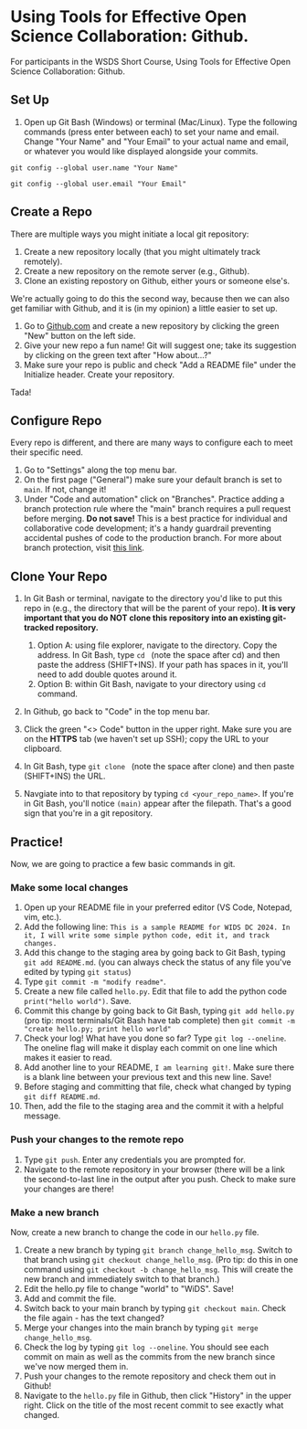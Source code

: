 # Using Tools for Effective Open Science Collaboration: Github.
For participants in the WSDS Short Course, Using Tools for Effective Open Science Collaboration: Github.

## Set Up

1. Open up Git Bash (Windows) or terminal (Mac/Linux). Type the following commands (press enter between each) to set your name and email. Change "Your Name" and "Your Email" to your actual name and email, or whatever you would like displayed alongside your commits.

`git config --global user.name "Your Name"`

`git config --global user.email "Your Email"`

## Create a Repo
There are multiple ways you might initiate a local git repository:
1. Create a new repository locally (that you might ultimately track remotely).
2. Create a new repository on the remote server (e.g., Github).
3. Clone an existing repostory on Github, either yours or someone else's.

We're actually going to do this the second way, because then we can also get familiar with Github, and it is (in my opinion) a little easier to set up.

1. Go to [Github.com](https://github.com) and create a new repository by clicking the green "New" button on the left side.
2. Give your new repo a fun name! Git will suggest one; take its suggestion by clicking on the green text after "How about...?"
3. Make sure your repo is public and check "Add a README file" under the Initialize header. Create your repository.

Tada!

## Configure Repo
Every repo is different, and there are many ways to configure each to meet their specific need. 

1. Go to "Settings" along the top menu bar.
2. On the first page ("General") make sure your default branch is set to `main`. If not, change it!
3. Under "Code and automation" click on "Branches". Practice adding a branch protection rule where the "main" branch requires a pull request before merging. **Do not save!** This is a best practice for individual and collaborative code development; it's a handy guardrail preventing accidental pushes of code to the production branch. For more about branch protection, visit [this link](https://docs.github.com/en/repositories/configuring-branches-and-merges-in-your-repository/managing-protected-branches/managing-a-branch-protection-rulegit).

## Clone Your Repo

1. In Git Bash or terminal, navigate to the directory you'd like to put this repo in (e.g., the directory that will be the parent of your repo). **It is very important that you do NOT clone this repository into an existing git-tracked repository.**  
     1.  Option A: using file explorer, navigate to the directory. Copy the address. In Git Bash, type `cd ` (note the space after cd) and then paste the address (SHIFT+INS). If your path has spaces in it, you'll need to add double quotes around it.  
     2.  Option B: within Git Bash, navigate to your directory using `cd ` command.

3. In Github, go back to "Code" in the top menu bar.
4. Click the green "<> Code" button in the upper right. Make sure you are on the **HTTPS** tab (we haven't set up SSH); copy the URL to your clipboard.
5. In Git Bash, type `git clone ` (note the space after clone) and then paste (SHIFT+INS) the URL. 
6. Navgiate into to that repository by typing `cd <your_repo_name>`. If you're in Git Bash, you'll notice `(main)` appear after the filepath. That's a good sign that you're in a git repository.

## Practice!
Now, we are going to practice a few basic commands in git.

### Make some local changes
1. Open up your README file in your preferred editor (VS Code, Notepad, vim, etc.).
2. Add the following line: `This is a sample README for WIDS DC 2024. In it, I will write some simple python code, edit it, and track changes.`
3. Add this change to the staging area by going back to Git Bash, typing `git add README.md`. (you can always check the status of any file you've edited by typing `git status`)
4. Type `git commit -m "modify readme"`.
5. Create a new file called `hello.py`. Edit that file to add the python code `print("hello world")`. Save.
6. Commit this change by going back to Git Bash, typing `git add hello.py` (pro tip: most terminals/Git Bash have tab complete) then `git commit -m "create hello.py; print hello world"`
7. Check your log! What have you done so far? Type `git log --oneline`. The oneline flag will make it display each commit on one line which makes it easier to read.
8. Add another line to your README, `I am learning git!`. Make sure there is a blank line between your previous text and this new line. Save!
9. Before staging and committing that file, check what changed by typing `git diff README.md`.
10. Then, add the file to the staging area and the commit it with a helpful message.

### Push your changes to the remote repo
1. Type `git push`. Enter any credentials you are prompted for.
2. Navigate to the remote repository in your browser (there will be a link the second-to-last line in the output after you push. Check to make sure your changes are there!

### Make a new branch
Now, create a new branch to change the code in our `hello.py` file.

1. Create a new branch by typing `git branch change_hello_msg`. Switch to that branch using `git checkout change_hello_msg`. (Pro tip: do this in one command using `git checkout -b change_hello_msg`. This will create the new branch and immediately switch to that branch.)
3. Edit the hello.py file to change "world" to "WiDS". Save!
4. Add and commit the file.
5. Switch back to your main branch by typing `git checkout main`. Check the file again - has the text changed?
6. Merge your changes into the main branch by typing `git merge change_hello_msg`.
7. Check the log by typing `git log --oneline`. You should see each commit on main as well as the commits from the new branch since we've now merged them in.
8. Push your changes to the remote repository and check them out in Github!
9. Navigate to the `hello.py` file in Github, then click "History" in the upper right. Click on the title of the most recent commit to see exactly what changed.
